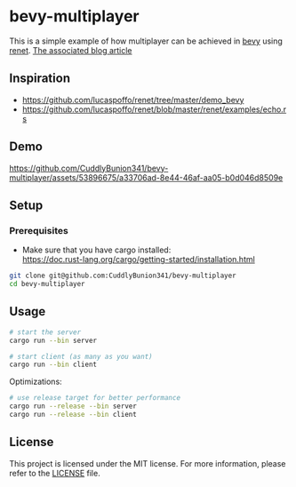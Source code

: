 # bevy-multiplayer

This is a simple example of how multiplayer can be achieved in [bevy](https://bevyengine.org/) using [renet](https://github.com/lucaspoffo/renet). [The associated blog article](https://dev.to/cuddlybunion341/multiplayer-in-rust-using-renet-and-bevy-17p6)

## Inspiration

* https://github.com/lucaspoffo/renet/tree/master/demo_bevy
* https://github.com/lucaspoffo/renet/blob/master/renet/examples/echo.rs

## Demo

https://github.com/CuddlyBunion341/bevy-multiplayer/assets/53896675/a33706ad-8e44-46af-aa05-b0d046d8509e

## Setup

### Prerequisites

* Make sure that you have cargo installed: \
https://doc.rust-lang.org/cargo/getting-started/installation.html

```bash
git clone git@github.com:CuddlyBunion341/bevy-multiplayer
cd bevy-multiplayer
```

## Usage

```bash
# start the server
cargo run --bin server

# start client (as many as you want)
cargo run --bin client
```

Optimizations:

```bash
# use release target for better performance
cargo run --release --bin server
cargo run --release --bin client
```

## License

This project is licensed under the MIT license. For more information, please refer to the [LICENSE](https://github.com/CuddlyBunion341/bevy-multiplayer/blob/main/LICENSE) file.
